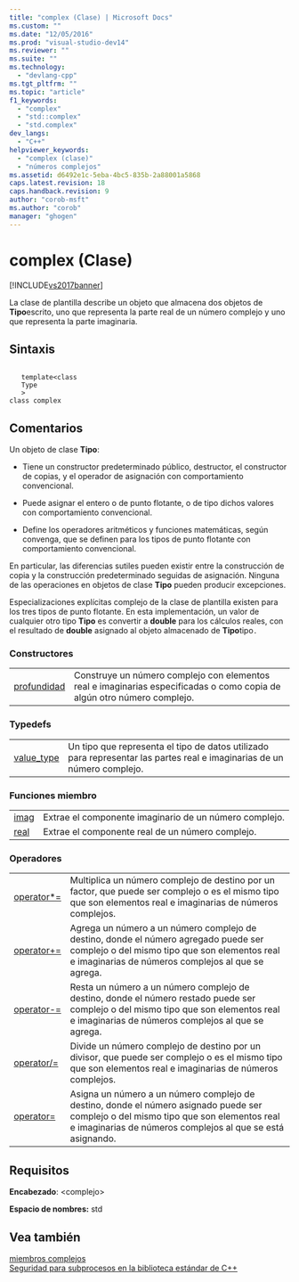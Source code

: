```yaml
---
title: "complex (Clase) | Microsoft Docs"
ms.custom: ""
ms.date: "12/05/2016"
ms.prod: "visual-studio-dev14"
ms.reviewer: ""
ms.suite: ""
ms.technology: 
  - "devlang-cpp"
ms.tgt_pltfrm: ""
ms.topic: "article"
f1_keywords: 
  - "complex"
  - "std::complex"
  - "std.complex"
dev_langs: 
  - "C++"
helpviewer_keywords: 
  - "complex (clase)"
  - "números complejos"
ms.assetid: d6492e1c-5eba-4bc5-835b-2a88001a5868
caps.latest.revision: 18
caps.handback.revision: 9
author: "corob-msft"
ms.author: "corob"
manager: "ghogen"
---
```

# complex (Clase)
[!INCLUDE[vs2017banner](../assembler/inline/includes/vs2017banner.md)]

La clase de plantilla describe un objeto que almacena dos objetos de **Tipo**escrito, uno que representa la parte real de un número complejo y uno que representa la parte imaginaria.  
  
## Sintaxis  
  
```  
  
   template<class   
   Type  
   >  
class complex  
```  
  
## Comentarios  
 Un objeto de clase **Tipo**:  
  
-   Tiene un constructor predeterminado público, destructor, el constructor de copias, y el operador de asignación con comportamiento convencional.  
  
-   Puede asignar el entero o de punto flotante, o de tipo dichos valores con comportamiento convencional.  
  
-   Define los operadores aritméticos y funciones matemáticas, según convenga, que se definen para los tipos de punto flotante con comportamiento convencional.  
  
 En particular, las diferencias sutiles pueden existir entre la construcción de copia y la construcción predeterminado seguidas de asignación.  Ninguna de las operaciones en objetos de clase **Tipo** pueden producir excepciones.  
  
 Especializaciones explícitas complejo de la clase de plantilla existen para los tres tipos de punto flotante.  En esta implementación, un valor de cualquier otro tipo **Tipo** es convertir a **double** para los cálculos reales, con el resultado de **double** asignado al objeto almacenado de **Tipo**tipo`.`  
  
### Constructores  
  
|||  
|-|-|  
|[profundidad](../Topic/complex::complex.md)|Construye un número complejo con elementos real e imaginarias especificadas o como copia de algún otro número complejo.|  
  
### Typedefs  
  
|||  
|-|-|  
|[value\_type](../Topic/complex::value_type.md)|Un tipo que representa el tipo de datos utilizado para representar las partes real e imaginarias de un número complejo.|  
  
### Funciones miembro  
  
|||  
|-|-|  
|[imag](../Topic/complex::imag.md)|Extrae el componente imaginario de un número complejo.|  
|[real](../Topic/complex::real.md)|Extrae el componente real de un número complejo.|  
  
### Operadores  
  
|||  
|-|-|  
|[operator\*\=](../Topic/complex::operator*=.md)|Multiplica un número complejo de destino por un factor, que puede ser complejo o es el mismo tipo que son elementos real e imaginarias de números complejos.|  
|[operator\+\=](../Topic/complex::operator+=.md)|Agrega un número a un número complejo de destino, donde el número agregado puede ser complejo o del mismo tipo que son elementos real e imaginarias de números complejos al que se agrega.|  
|[operator\-\=](../Topic/complex::operator-=1.md)|Resta un número a un número complejo de destino, donde el número restado puede ser complejo o del mismo tipo que son elementos real e imaginarias de números complejos al que se agrega.|  
|[operator\/\=](../Topic/complex::operator-=2.md)|Divide un número complejo de destino por un divisor, que puede ser complejo o es el mismo tipo que son elementos real e imaginarias de números complejos.|  
|[operator\=](../Topic/complex::operator=.md)|Asigna un número a un número complejo de destino, donde el número asignado puede ser complejo o del mismo tipo que son elementos real e imaginarias de números complejos al que se está asignando.|  
  
## Requisitos  
 **Encabezado**: \<complejo\>  
  
 **Espacio de nombres:** std  
  
## Vea también  
 [miembros complejos](http://msdn.microsoft.com/es-es/d5c4466c-43a0-4817-aca1-9a5d492dae28)   
 [Seguridad para subprocesos en la biblioteca estándar de C\+\+](../standard-library/thread-safety-in-the-cpp-standard-library.md)